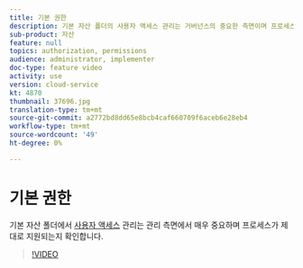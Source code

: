 ```yaml
---
title: 기본 권한
description: 기본 자산 폴더의 사용자 액세스 관리는 거버넌스의 중요한 측면이며 프로세스가 제대로 지원되는지 확인합니다.
sub-product: 자산
feature: null
topics: authorization, permissions
audience: administrator, implementer
doc-type: feature video
activity: use
version: cloud-service
kt: 4870
thumbnail: 37696.jpg
translation-type: tm+mt
source-git-commit: a2772bd8dd65e8bcb4caf660709f6aceb6e28eb4
workflow-type: tm+mt
source-wordcount: '49'
ht-degree: 0%

---
```



# 기본 권한

기본 자산 폴더에서 [사용자 액세스](./baseline-folders.md) 관리는 관리 측면에서 매우 중요하며 프로세스가 제대로 지원되는지 확인합니다.

>[!VIDEO](https://video.tv.adobe.com/v/37696/?quality=12&learn=on&hidetitle=true)
